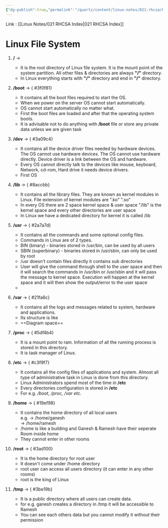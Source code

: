 ```yaml
---
{"dg-publish":true,"permalink":"/quartz/content/linux-notes/021-rhcsa/021-2-f-ile-management/021-2-1-file-system/","noteIcon":"","created":"2023-10-14T22:10:59.562+05:30","updated":"2023-10-14T17:26:14.895+05:30"}
---
```


Link : [[Linux Notes/021 RHCSA Index\|021 RHCSA Index]]

# Linux File System

  
1. **/** →
    - It is the root directory of Linux file system. It is the mount point of the system partition. All other files & directories are always **"/"** directory.
    - In Linux everything starts with **"/"** directory and end in **"/"** directory.
2. **/boot** →
{ #3f0f81}

    - It contains all the boot files required to start the OS.
    - When we power on the server OS cannot start automatically.
    - OS cannot start automatically no matter what.
    - First the boot files are loaded and after that the operating system boots.
    - It is advisable not to do anything with **/boot** file or store any private data unless we are given task
3. **/dev** →
{ #3a09c4}

    - It contains all the device driver files needed by hardware devices. The OS cannot use hardware devices. The OS cannot use hardware directly. Device driver is a link between the OS and hardware.
    - Every OS cannot directly talk to the devices like mouse, keyboard, Network, cd-rom, Hard drive it needs device drivers.
    - First OS
4. **/lib** &rarr;
{ #8accbb}

	- It contains all the library files. They are known as kernel modules in Linux. File extension of kernel modules are ".ko" ".so"
	- In every OS there are 2 space kernel space & user space "/lib" is the kernel space and every other directories are user space
	- In Linux we have a dedicated directory for kernel it is called /lib
5. **/usr** &rarr;
{ #2a7a7d}

	- It contains all the commands and some optional config files.
	- Commands in Linux are of 2 types.
	- BIN (binary) - binaries stored in /usr/bin, can be used by all users
	- SBIN (superbinary) - binaries stored in /usr/sbin, can only be used by root
	- /usr doesn't contain files directly it contains sub directories 
	- User will give the command through shell to the user space and then it will search the commands in /usr/bin or /usr/sbin and it will pass the message to kernel space. Execution will happen at the kernel space and it will then show the output/error to the user space
	- <style> .container {font-family: sans-serif; text-align: center;} .button-wrapper button {z-index: 1;height: 40px; width: 100px; margin: 10px;padding: 5px;} .excalidraw .App-menu_top .buttonList { display: flex;} .excalidraw-wrapper { height: 800px; margin: 50px; position: relative;} :root[dir="ltr"] .excalidraw .layer-ui__wrapper .zen-mode-transition.App-menu_bottom--transition-left {transform: none;} </style><script src="https://cdn.jsdelivr.net/npm/react@17/umd/react.production.min.js"></script><script src="https://cdn.jsdelivr.net/npm/react-dom@17/umd/react-dom.production.min.js"></script><script type="text/javascript" src="https://cdn.jsdelivr.net/npm/@excalidraw/excalidraw@0/dist/excalidraw.production.min.js"></script><div id="File_Management__1excalidraw.md1"></div><script>(function(){const InitialData={"type":"excalidraw","version":2,"source":"https://github.com/zsviczian/obsidian-excalidraw-plugin/releases/tag/1.9.19","elements":[{"id":"peMeG2s4","type":"text","x":251.5852980840773,"y":-259.9074997674851,"width":330.33978271484375,"height":25,"angle":0,"strokeColor":"#1e1e1e","backgroundColor":"transparent","fillStyle":"hachure","strokeWidth":1,"strokeStyle":"solid","roughness":1,"opacity":100,"groupIds":[],"frameId":null,"roundness":null,"seed":1652574842,"version":125,"versionNonce":2001270374,"isDeleted":false,"boundElements":null,"updated":1694863908352,"link":null,"locked":false,"text":"How does a OS work v3 and final","rawText":"How does a OS work v3 and final","fontSize":20,"fontFamily":1,"textAlign":"left","verticalAlign":"top","baseline":17,"containerId":null,"originalText":"How does a OS work v3 and final","lineHeight":1.25},{"id":"OGmDh1jl","type":"text","x":599.9663899739584,"y":-133.1138639904204,"width":44.679962158203125,"height":25,"angle":0,"strokeColor":"#1e1e1e","backgroundColor":"transparent","fillStyle":"hachure","strokeWidth":1,"strokeStyle":"solid","roughness":1,"opacity":100,"groupIds":[],"frameId":null,"roundness":null,"seed":2049273210,"version":411,"versionNonce":2054310502,"isDeleted":false,"boundElements":[{"id":"anXm8w04cr0Jw0HSnzHpo","type":"arrow"}],"updated":1694863838732,"link":null,"locked":false,"text":"User","rawText":"User","fontSize":20,"fontFamily":1,"textAlign":"left","verticalAlign":"top","baseline":17,"containerId":null,"originalText":"User","lineHeight":1.25},{"id":"B6pPZ0vy","type":"text","x":631.5852225167413,"y":-19.748828706287156,"width":43.49995422363281,"height":25,"angle":0,"strokeColor":"#1e1e1e","backgroundColor":"transparent","fillStyle":"hachure","strokeWidth":1,"strokeStyle":"solid","roughness":1,"opacity":100,"groupIds":[],"frameId":null,"roundness":null,"seed":793374758,"version":311,"versionNonce":346973350,"isDeleted":false,"boundElements":[{"id":"anXm8w04cr0Jw0HSnzHpo","type":"arrow"},{"id":"VwA0vsvaJk4qoiNfGib2_","type":"arrow"}],"updated":1694863863047,"link":null,"locked":false,"text":"Shell","rawText":"Shell","fontSize":20,"fontFamily":1,"textAlign":"left","verticalAlign":"top","baseline":17,"containerId":null,"originalText":"Shell","lineHeight":1.25},{"id":"w9ddAguF","type":"text","x":738.4740280877974,"y":-105.41535150437132,"width":80.49993896484375,"height":50,"angle":0,"strokeColor":"#1e1e1e","backgroundColor":"transparent","fillStyle":"hachure","strokeWidth":1,"strokeStyle":"solid","roughness":1,"opacity":100,"groupIds":[],"frameId":null,"roundness":null,"seed":1269831610,"version":476,"versionNonce":1265890150,"isDeleted":false,"boundElements":[{"id":"OUuzFu2H0UBKiLoUXr91q","type":"arrow"}],"updated":1694863880603,"link":null,"locked":false,"text":"will give\ncommand","rawText":"will give\ncommand","fontSize":20,"fontFamily":1,"textAlign":"left","verticalAlign":"top","baseline":42,"containerId":null,"originalText":"will give\ncommand","lineHeight":1.25},{"id":"VBdHuH8a","type":"text","x":600.0296834309896,"y":89.39411708286835,"width":85.55992126464844,"height":50,"angle":0,"strokeColor":"#1e1e1e","backgroundColor":"transparent","fillStyle":"hachure","strokeWidth":1,"strokeStyle":"solid","roughness":1,"opacity":100,"groupIds":[],"frameId":null,"roundness":null,"seed":157086566,"version":237,"versionNonce":2028397286,"isDeleted":false,"boundElements":[{"id":"VwA0vsvaJk4qoiNfGib2_","type":"arrow"},{"id":"m1PBFYF86EPcKlICVmhXl","type":"arrow"}],"updated":1694863860885,"link":null,"locked":false,"text":"/usr/bin\n/usr/sbin","rawText":"/usr/bin\n/usr/sbin","fontSize":20,"fontFamily":1,"textAlign":"left","verticalAlign":"top","baseline":42,"containerId":null,"originalText":"/usr/bin\n/usr/sbin","lineHeight":1.25},{"id":"Ozr1mHdI","type":"text","x":373.18869163876485,"y":205.14009893508182,"width":142.119873046875,"height":25,"angle":0,"strokeColor":"#1e1e1e","backgroundColor":"transparent","fillStyle":"hachure","strokeWidth":1,"strokeStyle":"solid","roughness":1,"opacity":100,"groupIds":[],"frameId":null,"roundness":null,"seed":1949306106,"version":200,"versionNonce":1861811174,"isDeleted":false,"boundElements":[{"id":"m1PBFYF86EPcKlICVmhXl","type":"arrow"},{"id":"yxvTHCfbCJKD2fwM5qd6z","type":"arrow"}],"updated":1694863854063,"link":null,"locked":false,"text":"pass to kernel","rawText":"pass to kernel","fontSize":20,"fontFamily":1,"textAlign":"left","verticalAlign":"top","baseline":17,"containerId":null,"originalText":"pass to kernel","lineHeight":1.25},{"id":"PwYvi9rJ","type":"text","x":143.5694463820684,"y":-122.92337762741815,"width":127.51986694335938,"height":25,"angle":0,"strokeColor":"#1e1e1e","backgroundColor":"transparent","fillStyle":"hachure","strokeWidth":1,"strokeStyle":"solid","roughness":1,"opacity":100,"groupIds":[],"frameId":null,"roundness":null,"seed":1856042426,"version":99,"versionNonce":1698779302,"isDeleted":false,"boundElements":[{"id":"iunRwAlu8XQK8a0YH2YBC","type":"arrow"}],"updated":1694863787700,"link":null,"locked":false,"text":"Output/error","rawText":"Output/error","fontSize":20,"fontFamily":1,"textAlign":"left","verticalAlign":"top","baseline":17,"containerId":null,"originalText":"Output/error","lineHeight":1.25},{"id":"TGDgiRLknf0YXmlUypFoj","type":"ellipse","x":267.4583740234375,"y":-127.49476623535156,"width":276.666748046875,"height":289.3333282470703,"angle":0,"strokeColor":"#1e1e1e","backgroundColor":"transparent","fillStyle":"hachure","strokeWidth":1,"strokeStyle":"solid","roughness":1,"opacity":100,"groupIds":[],"frameId":null,"roundness":{"type":2},"seed":1280827430,"version":137,"versionNonce":105546554,"isDeleted":false,"boundElements":null,"updated":1694863444804,"link":null,"locked":false},{"id":"4jvSzAfeQ9hkLdVJy6_CV","type":"line","x":268.12506103515625,"y":19.171905517578125,"width":274.00006103515625,"height":9.33331298828125,"angle":0,"strokeColor":"#1e1e1e","backgroundColor":"transparent","fillStyle":"hachure","strokeWidth":1,"strokeStyle":"solid","roughness":1,"opacity":100,"groupIds":[],"frameId":null,"roundness":{"type":2},"seed":45237606,"version":98,"versionNonce":1440899238,"isDeleted":false,"boundElements":null,"updated":1694863428166,"link":null,"locked":false,"points":[[0,0],[274.00006103515625,9.33331298828125]],"lastCommittedPoint":null,"startBinding":null,"endBinding":null,"startArrowhead":null,"endArrowhead":null},{"id":"nOuV9i8d","type":"text","x":357.791748046875,"y":-65.49478149414062,"width":109.71990966796875,"height":25,"angle":0,"strokeColor":"#1e1e1e","backgroundColor":"transparent","fillStyle":"hachure","strokeWidth":1,"strokeStyle":"solid","roughness":1,"opacity":100,"groupIds":[],"frameId":null,"roundness":null,"seed":1576409702,"version":11,"versionNonce":2098337402,"isDeleted":false,"boundElements":null,"updated":1694863437187,"link":null,"locked":false,"text":"User space","rawText":"User space","fontSize":20,"fontFamily":1,"textAlign":"left","verticalAlign":"top","baseline":17,"containerId":null,"originalText":"User space","lineHeight":1.25},{"id":"UeQDlHRL","type":"text","x":345.45843505859375,"y":67.83856201171875,"width":123.67990112304688,"height":25,"angle":0,"strokeColor":"#1e1e1e","backgroundColor":"transparent","fillStyle":"hachure","strokeWidth":1,"strokeStyle":"solid","roughness":1,"opacity":100,"groupIds":[],"frameId":null,"roundness":null,"seed":1874416806,"version":33,"versionNonce":1095809446,"isDeleted":false,"boundElements":null,"updated":1694863446821,"link":null,"locked":false,"text":"Kernel Space","rawText":"Kernel Space","fontSize":20,"fontFamily":1,"textAlign":"left","verticalAlign":"top","baseline":17,"containerId":null,"originalText":"Kernel Space","lineHeight":1.25},{"id":"VTtFiZHhV2MiFhJuoFWNf","type":"arrow","x":508.07351248604914,"y":-67.64056687127982,"width":104.76202101934518,"height":158.73014904203865,"angle":0,"strokeColor":"#1e1e1e","backgroundColor":"transparent","fillStyle":"hachure","strokeWidth":1,"strokeStyle":"solid","roughness":1,"opacity":100,"groupIds":[],"frameId":null,"roundness":{"type":2},"seed":1996425254,"version":195,"versionNonce":1164927462,"isDeleted":false,"boundElements":null,"updated":1694863514649,"link":null,"locked":false,"points":[[0,0],[104.76202101934518,88.8888695126488],[1.9047619047619264,158.73014904203865]],"lastCommittedPoint":null,"startBinding":null,"endBinding":null,"startArrowhead":null,"endArrowhead":"arrow"},{"id":"NfkV2P8KNEeWE86DG7iTt","type":"arrow","x":297.9147048223588,"y":88.54990931919633,"width":88.88886951264877,"height":140.31747000558033,"angle":0,"strokeColor":"#1e1e1e","backgroundColor":"transparent","fillStyle":"hachure","strokeWidth":1,"strokeStyle":"solid","roughness":1,"opacity":100,"groupIds":[],"frameId":null,"roundness":{"type":2},"seed":1129289786,"version":214,"versionNonce":1011112314,"isDeleted":false,"boundElements":null,"updated":1694863537022,"link":null,"locked":false,"points":[[0,0],[-84.44446382068455,-81.90476190476193],[4.444405691964221,-140.31747000558033]],"lastCommittedPoint":null,"startBinding":null,"endBinding":null,"startArrowhead":null,"endArrowhead":"arrow"},{"id":"pqUUXW2T","type":"text","x":180.77190580822176,"y":145.05785551525295,"width":93.159912109375,"height":25,"angle":0,"strokeColor":"#1e1e1e","backgroundColor":"transparent","fillStyle":"hachure","strokeWidth":1,"strokeStyle":"solid","roughness":1,"opacity":100,"groupIds":[],"frameId":null,"roundness":null,"seed":327644730,"version":84,"versionNonce":800268838,"isDeleted":false,"boundElements":[{"id":"yxvTHCfbCJKD2fwM5qd6z","type":"arrow"},{"id":"iunRwAlu8XQK8a0YH2YBC","type":"arrow"}],"updated":1694863787700,"link":null,"locked":false,"text":"Execution","rawText":"Execution","fontSize":20,"fontFamily":1,"textAlign":"left","verticalAlign":"top","baseline":17,"containerId":null,"originalText":"Execution","lineHeight":1.25},{"id":"anXm8w04cr0Jw0HSnzHpo","type":"arrow","x":622.3550322958596,"y":-98.11675734747033,"width":23.477955305539354,"height":69.20633951822921,"angle":0,"strokeColor":"#1e1e1e","backgroundColor":"transparent","fillStyle":"hachure","strokeWidth":1,"strokeStyle":"solid","roughness":1,"opacity":100,"groupIds":[],"frameId":null,"roundness":{"type":2},"seed":1243476966,"version":88,"versionNonce":1227748134,"isDeleted":false,"boundElements":null,"updated":1694863863047,"link":null,"locked":false,"points":[[0,0],[23.477955305539354,69.20633951822921]],"lastCommittedPoint":null,"startBinding":{"elementId":"OGmDh1jl","focus":0.2785520033565169,"gap":9.997106642950115},"endBinding":{"elementId":"B6pPZ0vy","focus":-0.005910239576810813,"gap":9.161589122953956},"startArrowhead":null,"endArrowhead":"arrow"},{"id":"VwA0vsvaJk4qoiNfGib2_","type":"arrow","x":653.243507780174,"y":18.70862978980651,"width":4.489277345734308,"height":57.777797154017804,"angle":0,"strokeColor":"#1e1e1e","backgroundColor":"transparent","fillStyle":"hachure","strokeWidth":1,"strokeStyle":"solid","roughness":1,"opacity":100,"groupIds":[],"frameId":null,"roundness":{"type":2},"seed":1994798950,"version":120,"versionNonce":1224466854,"isDeleted":false,"boundElements":null,"updated":1694863863048,"link":null,"locked":false,"points":[[0,0],[-4.489277345734308,57.777797154017804]],"lastCommittedPoint":null,"startBinding":{"elementId":"B6pPZ0vy","focus":-0.08792027143455046,"gap":13.457458496093665},"endBinding":{"elementId":"VBdHuH8a","focus":0.0670624602077292,"gap":12.907690139044036},"startArrowhead":null,"endArrowhead":"arrow"},{"id":"m1PBFYF86EPcKlICVmhXl","type":"arrow","x":608.0361866180137,"y":152.04199218749994,"width":95.85938112351823,"height":42.53970191592259,"angle":0,"strokeColor":"#1e1e1e","backgroundColor":"transparent","fillStyle":"hachure","strokeWidth":1,"strokeStyle":"solid","roughness":1,"opacity":100,"groupIds":[],"frameId":null,"roundness":{"type":2},"seed":465325882,"version":138,"versionNonce":1793277926,"isDeleted":false,"boundElements":null,"updated":1694863860887,"link":null,"locked":false,"points":[[0,0],[-95.85938112351823,42.53970191592259]],"lastCommittedPoint":null,"startBinding":{"elementId":"VBdHuH8a","focus":-0.5063151465782484,"gap":12.647875104631595},"endBinding":{"elementId":"Ozr1mHdI","focus":0.16092446601011645,"gap":10.558404831659288},"startArrowhead":null,"endArrowhead":"arrow"},{"id":"yxvTHCfbCJKD2fwM5qd6z","type":"arrow","x":362.04184395926325,"y":223.28810759317463,"width":144.41410055998927,"height":40.769924929484205,"angle":0,"strokeColor":"#1e1e1e","backgroundColor":"transparent","fillStyle":"hachure","strokeWidth":1,"strokeStyle":"solid","roughness":1,"opacity":100,"groupIds":[],"frameId":null,"roundness":{"type":2},"seed":250490150,"version":115,"versionNonce":782293222,"isDeleted":false,"boundElements":null,"updated":1694863854065,"link":null,"locked":false,"points":[[0,0],[-144.41410055998927,-40.769924929484205]],"lastCommittedPoint":null,"startBinding":{"elementId":"Ozr1mHdI","focus":-0.8868682346487794,"gap":11.14684767950152},"endBinding":{"elementId":"pqUUXW2T","focus":1.0801344947589562,"gap":12.460327148437472},"startArrowhead":null,"endArrowhead":"arrow"},{"id":"iunRwAlu8XQK8a0YH2YBC","type":"arrow","x":195.0577363513765,"y":130.45467122395826,"width":1.9047619047619264,"height":219.68252999441964,"angle":0,"strokeColor":"#1e1e1e","backgroundColor":"transparent","fillStyle":"hachure","strokeWidth":1,"strokeStyle":"solid","roughness":1,"opacity":100,"groupIds":[],"frameId":null,"roundness":{"type":2},"seed":878755258,"version":51,"versionNonce":1855450470,"isDeleted":false,"boundElements":null,"updated":1694863787700,"link":null,"locked":false,"points":[[0,0],[1.9047619047619264,-219.68252999441964]],"lastCommittedPoint":null,"startBinding":{"elementId":"pqUUXW2T","focus":-0.6967291175484268,"gap":14.603184291294696},"endBinding":{"elementId":"PwYvi9rJ","focus":0.1594390805164848,"gap":8.695518856956767},"startArrowhead":null,"endArrowhead":"arrow"},{"id":"nx9iuXuH","type":"text","x":783.6289905366443,"y":34.5816650390625,"width":63.659942626953125,"height":25,"angle":0,"strokeColor":"#1e1e1e","backgroundColor":"transparent","fillStyle":"hachure","strokeWidth":1,"strokeStyle":"solid","roughness":1,"opacity":100,"groupIds":[],"frameId":null,"roundness":null,"seed":1287545146,"version":77,"versionNonce":1234855034,"isDeleted":false,"boundElements":[{"id":"4cMdWQAqGrsPp1UjjcYen","type":"arrow"}],"updated":1694863887580,"link":null,"locked":false,"text":"search","rawText":"search","fontSize":20,"fontFamily":1,"textAlign":"left","verticalAlign":"top","baseline":17,"containerId":null,"originalText":"search","lineHeight":1.25},{"id":"OUuzFu2H0UBKiLoUXr91q","type":"arrow","x":640.7720220656622,"y":-77.16437639508939,"width":87.61910574776789,"height":0.6349109468005736,"angle":0,"strokeColor":"#1e1e1e","backgroundColor":"transparent","fillStyle":"hachure","strokeWidth":1,"strokeStyle":"solid","roughness":1,"opacity":100,"groupIds":[],"frameId":null,"roundness":{"type":2},"seed":1989325114,"version":49,"versionNonce":1226303526,"isDeleted":false,"boundElements":null,"updated":1694863880603,"link":null,"locked":false,"points":[[0,0],[87.61910574776789,-0.6349109468005736]],"lastCommittedPoint":null,"startBinding":null,"endBinding":{"elementId":"w9ddAguF","focus":-0.0890150693615985,"gap":10.082900274367262},"startArrowhead":null,"endArrowhead":"arrow"},{"id":"4cMdWQAqGrsPp1UjjcYen","type":"arrow","x":682.0418439592634,"y":49.184849330357025,"width":90.79368954613096,"height":3.815891253536982,"angle":0,"strokeColor":"#1e1e1e","backgroundColor":"transparent","fillStyle":"hachure","strokeWidth":1,"strokeStyle":"solid","roughness":1,"opacity":100,"groupIds":[],"frameId":null,"roundness":{"type":2},"seed":346855078,"version":40,"versionNonce":546030906,"isDeleted":false,"boundElements":null,"updated":1694863887581,"link":null,"locked":false,"points":[[0,0],[90.79368954613096,3.815891253536982]],"lastCommittedPoint":null,"startBinding":null,"endBinding":{"elementId":"nx9iuXuH","focus":-0.5572045187054268,"gap":10.793457031250114},"startArrowhead":null,"endArrowhead":"arrow"},{"id":"RFxj3QLT","type":"text","x":-67.20831298828125,"y":-138.49481201171875,"width":44.679962158203125,"height":25,"angle":0,"strokeColor":"#1e1e1e","backgroundColor":"transparent","fillStyle":"hachure","strokeWidth":1,"strokeStyle":"solid","roughness":1,"opacity":100,"groupIds":[],"frameId":null,"roundness":null,"seed":1670342458,"version":61,"versionNonce":79803302,"isDeleted":true,"boundElements":null,"updated":1694863388066,"link":null,"locked":false,"text":"User","rawText":"User","fontSize":20,"fontFamily":1,"textAlign":"left","verticalAlign":"top","baseline":17,"containerId":null,"originalText":"User","lineHeight":1.25},{"id":"OeG2yrFHVHX5XlJoiicGS","type":"arrow","x":652.2005934942338,"y":-122.24373663039438,"width":81.26982189360115,"height":17.14285714285714,"angle":0,"strokeColor":"#1e1e1e","backgroundColor":"transparent","fillStyle":"hachure","strokeWidth":1,"strokeStyle":"solid","roughness":1,"opacity":100,"groupIds":[],"frameId":null,"roundness":{"type":2},"seed":1359753722,"version":30,"versionNonce":1139559994,"isDeleted":true,"boundElements":null,"updated":1694863838731,"link":null,"locked":false,"points":[[0,0],[81.26982189360115,17.14285714285714]],"lastCommittedPoint":null,"startBinding":{"elementId":"OGmDh1jl","focus":-0.4610463355222495,"gap":7.5542413620722755},"endBinding":{"elementId":"w9ddAguF","focus":-0.300343356253081,"gap":10.083016531807743},"startArrowhead":null,"endArrowhead":"arrow"},{"id":"KxFCY766H-gboX6jhZ60J","type":"arrow","x":685.2164858863468,"y":-37.164376395089334,"width":85.07940383184518,"height":33.0158923921131,"angle":0,"strokeColor":"#1e1e1e","backgroundColor":"transparent","fillStyle":"hachure","strokeWidth":1,"strokeStyle":"solid","roughness":1,"opacity":100,"groupIds":[],"frameId":null,"roundness":{"type":2},"seed":1385282598,"version":71,"versionNonce":2015722938,"isDeleted":true,"boundElements":null,"updated":1694863822150,"link":null,"locked":false,"points":[[0,0],[85.07940383184518,33.0158923921131]],"lastCommittedPoint":null,"startBinding":{"elementId":"B6pPZ0vy","focus":-0.7188113810970197,"gap":15.210596720377566},"endBinding":null,"startArrowhead":null,"endArrowhead":"arrow"},{"id":"Pg1y4i2tz1_kT7M-Fko0C","type":"arrow","x":737.2799391973588,"y":-73.98976353236611,"width":55.2380952380953,"height":38.0952380952381,"angle":0,"strokeColor":"#1e1e1e","backgroundColor":"transparent","fillStyle":"hachure","strokeWidth":1,"strokeStyle":"solid","roughness":1,"opacity":100,"groupIds":[],"frameId":null,"roundness":{"type":2},"seed":1863898938,"version":47,"versionNonce":1110388070,"isDeleted":true,"boundElements":null,"updated":1694863837788,"link":null,"locked":false,"points":[[0,0],[-55.2380952380953,38.0952380952381]],"lastCommittedPoint":null,"startBinding":{"elementId":"w9ddAguF","focus":0.029048896360264104,"gap":6.2734927222838905},"endBinding":{"elementId":"B6pPZ0vy","focus":0.8676836064332376,"gap":12.035954793294195},"startArrowhead":null,"endArrowhead":"arrow"}],"appState":{"theme":"dark","viewBackgroundColor":"#ffffff","currentItemStrokeColor":"#1e1e1e","currentItemBackgroundColor":"transparent","currentItemFillStyle":"hachure","currentItemStrokeWidth":1,"currentItemStrokeStyle":"solid","currentItemRoughness":1,"currentItemOpacity":100,"currentItemFontFamily":1,"currentItemFontSize":20,"currentItemTextAlign":"left","currentItemStartArrowhead":null,"currentItemEndArrowhead":"arrow","scrollX":-149.91886683872767,"scrollY":268.6028442382814,"zoom":{"value":1.05},"currentItemRoundness":"round","gridSize":null,"gridColor":{"Bold":"#C9C9C9FF","Regular":"#EDEDEDFF"},"currentStrokeOptions":null,"previousGridSize":null,"frameRendering":{"enabled":true,"clip":true,"name":true,"outline":true}},"files":{}};InitialData.scrollToContent=true;App=()=>{const e=React.useRef(null),t=React.useRef(null),[n,i]=React.useState({width:void 0,height:void 0});return React.useEffect(()=>{i({width:t.current.getBoundingClientRect().width,height:t.current.getBoundingClientRect().height});const e=()=>{i({width:t.current.getBoundingClientRect().width,height:t.current.getBoundingClientRect().height})};return window.addEventListener("resize",e),()=>window.removeEventListener("resize",e)},[t]),React.createElement(React.Fragment,null,React.createElement("div",{className:"excalidraw-wrapper",ref:t},React.createElement(ExcalidrawLib.Excalidraw,{ref:e,width:n.width,height:n.height,initialData:InitialData,viewModeEnabled:!0,zenModeEnabled:!0,gridModeEnabled:!1})))},excalidrawWrapper=document.getElementById("File_Management__1excalidraw.md1");ReactDOM.render(React.createElement(App),excalidrawWrapper);})();</script>
1. **/var** →
{ #21fa6c}

    - It contains all the logs and messages related to system, hardware and applications.
    - Its structure is like
    - ==Diagram space==
2. **/proc** →
{ #5df4b4}

    - It is a mount point to ram. Information of all the running process is stored in this directory.
    - It is task manager of Linux.
3. **/etc** →
{ #c3f9f7}

    - It contains all the config files of applications and system. Almost all type of administrative task in Linux is done from this directory.
    - Linux Administrators spend most of the time in **/etc**
    - Every directories configuration is stored in **/etc**
    - For e.g. _/boot, /proc, /var etc._
4. **/home** →
{ #19ef98}

    - It contains the home directory of all local users  
        e.g. → /home/ganesh  
        → /home/ramesh
    - /home is like a building and Ganesh & Ramesh have their seperate Room inside home
    - They cannot enter in other rooms
10. **/root** →
{ #3ad100}

    - It is the home directory for root user
    - It doesn't come under /home directory
    - root user can access all users directory (it can enter in any other rooms)
    - root is the king of Linux
11. **/tmp** →
{ #3be19b}

    - It is a public directory where all users can create data.
    - for e.g. ganesh creates a directory in /tmp it will be accessible to Ramesh
    - You can see each others data but you cannot modify it without their permission